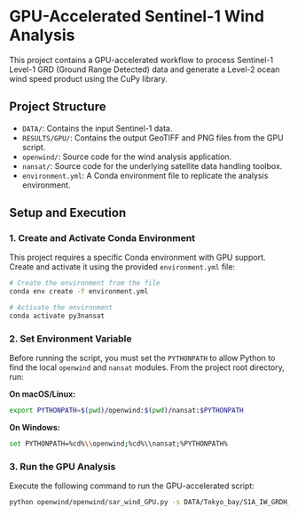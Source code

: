 # GPU-Accelerated Sentinel-1 Wind Analysis

This project contains a GPU-accelerated workflow to process Sentinel-1 Level-1 GRD (Ground Range Detected) data and generate a Level-2 ocean wind speed product using the CuPy library.

## Project Structure

- `DATA/`: Contains the input Sentinel-1 data.
- `RESULTS/GPU/`: Contains the output GeoTIFF and PNG files from the GPU script.
- `openwind/`: Source code for the wind analysis application.
- `nansat/`: Source code for the underlying satellite data handling toolbox.
- `environment.yml`: A Conda environment file to replicate the analysis environment.

## Setup and Execution

### 1. Create and Activate Conda Environment

This project requires a specific Conda environment with GPU support. Create and activate it using the provided `environment.yml` file:

```bash
# Create the environment from the file
conda env create -f environment.yml

# Activate the environment
conda activate py3nansat
```

### 2. Set Environment Variable

Before running the script, you must set the `PYTHONPATH` to allow Python to find the local `openwind` and `nansat` modules. From the project root directory, run:

**On macOS/Linux:**
```bash
export PYTHONPATH=$(pwd)/openwind:$(pwd)/nansat:$PYTHONPATH
```

**On Windows:**
```bash
set PYTHONPATH=%cd%\\openwind;%cd%\\nansat;%PYTHONPATH%
```

### 3. Run the GPU Analysis

Execute the following command to run the GPU-accelerated script:

```bash
python openwind/openwind/sar_wind_GPU.py -s DATA/Tokyo_bay/S1A_IW_GRDH_1SDV_20250904T204345_20250904T204410_060843_07935B_02E7.SAFE -w 270 -n RESULTS/GPU/tokyo_bay_s1a_wind.nc -f RESULTS/GPU/tokyo_bay_s1a_wind.png
```
